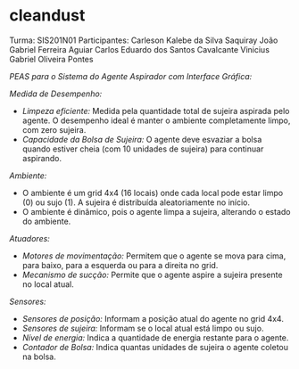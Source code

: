 # cleandust


Turma: SIS201N01
Participantes:
Carleson Kalebe da Silva Saquiray
João Gabriel Ferreira Aguiar
Carlos Eduardo dos Santos Cavalcante
Vinicius Gabriel Oliveira Pontes


*PEAS para o Sistema do Agente Aspirador com Interface Gráfica:*

*Medida de Desempenho:*
- *Limpeza eficiente:* Medida pela quantidade total de sujeira aspirada pelo agente. O desempenho ideal é manter o ambiente completamente limpo, com zero sujeira.
- *Capacidade da Bolsa de Sujeira:* O agente deve esvaziar a bolsa quando estiver cheia (com 10 unidades de sujeira) para continuar aspirando.

*Ambiente:*
- O ambiente é um grid 4x4 (16 locais) onde cada local pode estar limpo (0) ou sujo (1). A sujeira é distribuída aleatoriamente no início.
- O ambiente é dinâmico, pois o agente limpa a sujeira, alterando o estado do ambiente.

*Atuadores:*
- *Motores de movimentação:* Permitem que o agente se mova para cima, para baixo, para a esquerda ou para a direita no grid.
- *Mecanismo de sucção:* Permite que o agente aspire a sujeira presente no local atual.

*Sensores:*
- *Sensores de posição:* Informam a posição atual do agente no grid 4x4.
- *Sensores de sujeira:* Informam se o local atual está limpo ou sujo.
- *Nível de energia:* Indica a quantidade de energia restante para o agente.
- *Contador de Bolsa:* Indica quantas unidades de sujeira o agente coletou na bolsa.
